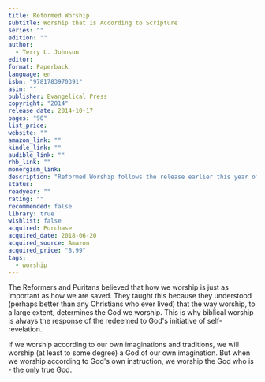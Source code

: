 ```yaml
---
title: Reformed Worship
subtitle: Worship that is According to Scripture
series: ""
edition: ""
author:
  - Terry L. Johnson
editor: 
format: Paperback
language: en
isbn: "9781783970391"
asin: ""
publisher: Evangelical Press
copyright: "2014"
release_date: 2014-10-17
pages: "90"
list_price: 
website: ""
amazon_link: ""
kindle_link: ""
audible_link: ""
rhb_link: ""
monergism_link: 
description: "Reformed Worship follows the release earlier this year of the same author s Worshipping with Calvin. This is a much shorter and more accessible presentation of the subject: Terry Johnson shows clearly that there are good biblical and historical reasons why the worship of the Reformed church needs to be shaped in a particular way."
status: 
readyear: ""
rating: ""
recommended: false
library: true
wishlist: false
acquired: Purchase
acquired_date: 2018-06-20
acquired_source: Amazon
acquired_price: "8.99"
tags:
  - worship
---
```

The Reformers and Puritans believed that how we worship is just as important as how we are saved. They taught this because they understood (perhaps better than any Christians who ever lived) that the way worship, to a large extent, determines the God we worship. This is why biblical worship is always the response of the redeemed to God's initiative of self-revelation.   
  
If we worship according to our own imaginations and traditions, we will worship (at least to some degree) a God of our own imagination. But when we worship according to God's own instruction, we worship the God who is - the only true God.